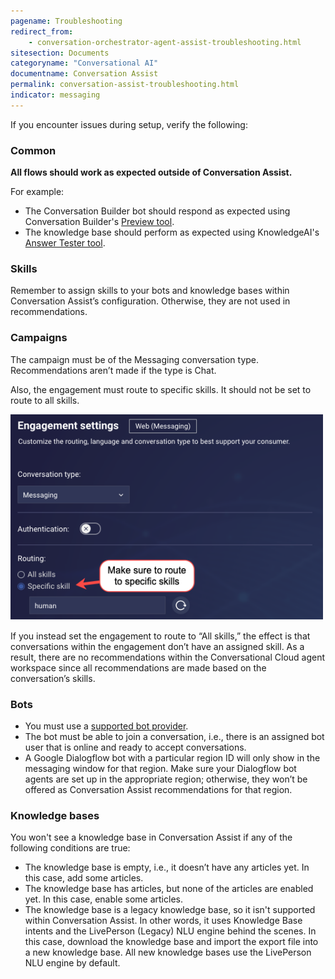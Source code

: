 ```yaml
---
pagename: Troubleshooting
redirect_from:
    - conversation-orchestrator-agent-assist-troubleshooting.html
sitesection: Documents
categoryname: "Conversational AI"
documentname: Conversation Assist
permalink: conversation-assist-troubleshooting.html
indicator: messaging
---
```


If you encounter issues during setup, verify the following:

### Common
**All flows should work as expected outside of Conversation Assist.**

For example:
* The Conversation Builder bot should respond as expected using Conversation Builder's [Preview tool](conversation-builder-testing-deployment-previewing.html).
* The knowledge base should perform as expected using KnowledgeAI's [Answer Tester tool](knowledgeai-optimizing-your-content-tuning-a-knowledge-base.html).

### Skills
Remember to assign skills to your bots and knowledge bases within Conversation Assist’s configuration. Otherwise, they are not used in recommendations.

### Campaigns
The campaign must be of the Messaging conversation type. Recommendations aren’t made if the type is Chat.

Also, the engagement must route to specific skills. It should not be set to route to all skills.

<img loading="lazy" width="500" alt="Route to specific skill setting" src="img/agentassist/routing.png">

If you instead set the engagement to route to “All skills,” the effect is that conversations within the engagement don’t have an assigned skill. As a result, there are no recommendations within the Conversational Cloud agent workspace since all recommendations are made based on the conversation’s skills.

### Bots
* You must use a [supported bot provider](conversation-assist-recommendation-sources-setting-up-bots.html#supported-bot-types).
* The bot must be able to join a conversation, i.e., there is an assigned bot user that is online and ready to accept conversations.
* A Google Dialogflow bot with a particular region ID will only show in the messaging window for that region. Make sure your Dialogflow bot agents are set up in the appropriate region; otherwise, they won’t be offered as Conversation Assist recommendations for that region.

### Knowledge bases

You won't see a knowledge base in Conversation Assist if any of the following conditions are true:

* The knowledge base is empty, i.e., it doesn’t have any articles yet. In this case, add some articles.
* The knowledge base has articles, but none of the articles are enabled yet. In this case, enable some articles.
* The knowledge base is a legacy knowledge base, so it isn't supported within Conversation Assist. In other words, it uses Knowledge Base intents and the LivePerson (Legacy) NLU engine behind the scenes. In this case, download the knowledge base and import the export file into a new knowledge base. All new knowledge bases use the LivePerson NLU engine by default.